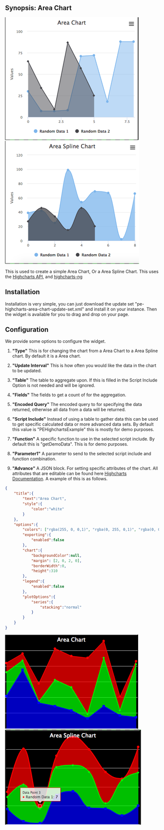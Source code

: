 ## Synopsis: Area Chart

![alt text](../../images/pe-area-chart.png "Basic Setup")
![alt text](../../images/pe-area-spline-chart.png "Basic Setup")

This is used to create a simple Area Chart, Or a Area Spline Chart. This uses the [Highcharts API](highcharts.com), and [highcharts-ng](https://github.com/pablojim/highcharts-ng)

## Installation

Installation is very simple, you can just download the update set "pe-highcharts-area-chart-update-set.xml" and install it on your instance. Then the widget is available for you to drag and drop on your page.

## Configuration
We provide some options to configure the widget.

1. **"Type"** This is for changing the chart from a Area Chart to a Area Spline chart. By default it is a Area chart.

1. **"Update Interval"** This is how often you would like the data in the chart to be updated.

1. **"Table"** The table to aggregate upon. If this is filled in the Script Include Option is not needed and will be ignored.

1. **"Fields"** The fields to get a count of for the aggregation.

1. **"Encoded Query"** The encoded query to for specifying the data returned, otherwise all data from a data will be returned.

1. **"Script Include"** Instead of using a table to gather data this can be used to get specific calculated data or more advanced data sets. By default this value is "PEHighchartsExample" this is mostly for demo purposes.

1. **"Function"** A specific function to use in the selected script include. By default this is "getDemoData". This is for demo purposes.

1. **"Parameter1"** A parameter to send to the selected script include and function combination.

1. **"Advance"** A JSON block. For setting specific attributes of the chart. All attributes that are editable can be found here [Highcharts Documentation](http://api.highcharts.com/highcharts). A example of this is as follows.
```json
{
    "title":{
        "text":"Area Chart",
        "style":{
            "color":"white"
        }
    },
    "options":{
        "colors": ["rgba(255, 0, 0,1)", "rgba(0, 255, 0,1)", "rgba(0, 0, 255,1)"],
        "exporting":{
            "enabled":false
        },
        "chart":{
            "backgroundColor":null,
            "margin": [2, 0, 2, 0],
            "borderWidth":0,
            "height":310
        },
		"legend":{
			"enabled":false
		},
        "plotOptions":{
            "series":{
                "stacking":"normal"
            }
        }
    }
}
```
![alt text](../../images/pe-area-chart-modified.png "Modified Version Using Advanced")
![alt text](../../images/pe-area-spline-chart-modified.png "Modified Version Using Advanced")
